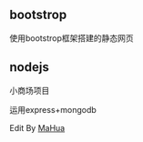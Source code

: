 <html lang="en">
<head>
    <meta charset="UTF-8">
    <title></title>
</head>
<body>
<h2>bootstrop</h2>
<p>使用bootstrop框架搭建的静态网页</p>
<h2>nodejs</h2>
<p>小商场项目</p>
<p>运用express+mongodb</p>
Edit By <a href="http://mahua.jser.me">MaHua</a>
</body></html>